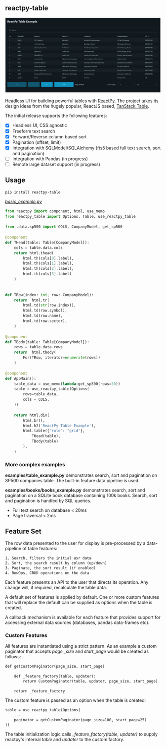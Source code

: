 ## reactpy-table

![](https://raw.githubusercontent.com/stevej2608/reactpy-table/master/docs/img/screenshot.png)

Headless UI for building powerful tables with [ReactPy]. The project 
takes its design ideas from the hugely popular, ReactJS based, [TanStack Table].

The initial release supports the following features:

- [X] Headless UI, CSS agnostic
- [X] Freeform text search
- [X] Forward/Reverse column based sort
- [X] Pagination (offset, limit)
- [X] Integration with SQLModel/SQLAlchemy (fts5 based full text search, sort and pagination)
- [ ] Integration with Pandas (in progress)
- [ ] Remote large dataset support (in progress)

## Usage

	pip install reactpy-table

*[basic_example.py](examples/basic_example.py)*
```python
from reactpy import component, html, use_memo
from reactpy_table import Options, Table, use_reactpy_table

from .data.sp500 import COLS, CompanyModel, get_sp500

@component
def THead(table: Table[CompanyModel]):
    cols = table.data.cols
    return html.thead(
        html.th(cols[0].label),
        html.th(cols[1].label),
        html.th(cols[2].label),
        html.th(cols[3].label)
    )


def TRow(index: int, row: CompanyModel):
    return  html.tr(
        html.td(str(row.index)),
        html.td(row.symbol),
        html.td(row.name),
        html.td(row.sector),
    )

@component
def TBody(table: Table[CompanyModel]):
    rows = table.data.rows
    return  html.tbody(
        For(TRow, iterator=enumerate(rows))
    )

@component
def AppMain():
    table_data = use_memo(lambda:get_sp500(rows=50))
    table = use_reactpy_table(Options(
        rows=table_data,
        cols = COLS,
    ))

    return html.div(
        html.br(),
        html.h2('ReactPy Table Example'),
        html.table({"role": "grid"},
            THead(table),
            TBody(table)
        ),
    )

```

### More complex examples

**examples/table_example.py** demonstrates search, sort and pagination on SP500 
companies table. The built-in feature data pipeline is used.

**examples/books/books_example.py** demonstrates search, sort and pagination on
a SQLite book database containing 100k books. Search, sort and 
pagination is handled by SQL queries.

* Full text search on database < 20ms
* Page traversal < 2ms


## Feature Set

The row data presented to the user for display is pre-processed by a
data-pipeline of table features:

    1. Search, filters the initial usr data
    2. Sort, the search result by column (up/down)
    3. Paginate, the sort result (if enabled)
    4. RowOps, CRUD operations on the data

Each feature presents an API to the user that directs its
operation. Any change will, if required, recalculate the table data.

A default set of features is applied by default. One or more custom
features that will replace the default can be supplied as options 
when the table is created.

A callback mechanism is available for each feature that provides
support for accessing external data sources (databases, 
pandas data-frames etc).


### Custom Features

All features are instantiated using a strict pattern. As
an example a custom paginator that accepts *page _size* and
*start_page* would be created as follows:

```
def getCustomPaginator(page_size, start_page) 

    def _feature_factory(table, updater):
        return CustomPaginator(table, updater, page_size, start_page)
    
    return _feature_factory

```
The custom feature is passed as an option when the table is created:
```
table = use_reactpy_table(Options(
    ...
    paginator = getCustomPaginator(page_size=100, start_page=25)
))
```

The table initialization logic calls *_feature_factory(table, updater)* to
supply reactpy's internal *table* and *updater* to the custom factory.


[TanStack Table]: https://tanstack.com/table/latest
[ReactPy]: https://reactpy.dev/docs/index.html

